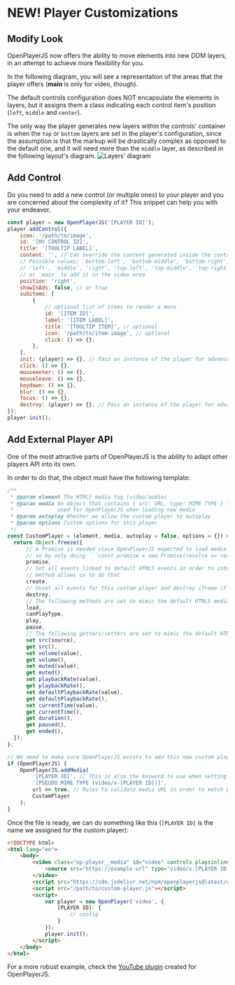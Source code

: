 # NEW! Player Customizations

## Modify Look

OpenPlayerJS now offers the ability to move elements into new DOM layers, in an attempt to achieve more flexibility for you.

In the following diagram, you will see a representation of the areas that the player offers (**main** is only for video, though).

The default controls configuration does NOT encapsulate the elements in layers, but it assigns them a class indicating each control item's position (`left`, `middle` and `center`).

The only way the player generates new layers within the controls' container is when the `top` or `bottom` layers are set in the player's configuration, since the assumption is that the markup will be drastically complex as opposed to the default one, and it will need more than the `middle` layer, as described in the following layout's diagram.
![Layers' diagram](https://user-images.githubusercontent.com/910829/96354476-24eb9800-10a5-11eb-9ebf-90abc16d6c0d.png)

## Add Control

Do you need to add a new control (or multiple ones) to your player and you are concerned about the complexity of it? This snippet can help you with your endeavor.

```javascript
const player = new OpenPlayerJS('[PLAYER ID]');
player.addControl({
    icon: '/path/to/image',
    id: '[MY CONTROL ID]',
    title: '[TOOLTIP LABEL]',
    content: '', // Can override the content generated inside the control
    // Possible values: 'bottom-left', 'bottom-middle', 'bottom-right',
    // 'left', 'middle', 'right', 'top-left', 'top-middle', 'top-right',
    // or `main` to add it in the video area
    position: 'right',
    showInAds: false, // or true
    subitems: [
        {
            // optional list of items to render a menu
            id: '[ITEM ID]',
            label: '[ITEM LABEL]',
            title: '[TOOLTIP ITEM]', // optional
            icon: '/path/to/item-image', // optional
            click: () => {},
        },
    ],
    init: (player) => {}, // Pass an instance of the player for advanced operations
    click: () => {},
    mouseenter: () => {},
    mouseleave: () => {},
    keydown: () => {},
    blur: () => {},
    focus: () => {},
    destroy: (player) => {}, // Pass an instance of the player for advanced operations
});
player.init();
```

## Add External Player API

One of the most attractive parts of OpenPlayerJS is the ability to adapt other players API into its own.

In order to do that, the object must have the following template:

````javascript
/**
 * @param element The HTML5 media tag (video/audio)
 * @param media An object that contains { src: URL, type: MIME TYPE } to match structures
 *              used for OpenPlayerJS when loading new media
 * @param autoplay Whether we allow the custom player to autoplay
 * @param options Custom options for this player
 */
const CustomPlayer = (element, media, autoplay = false, options = {}) => {
  return Object.freeze({
      // A Promise is needed since OpenPlayerJS expected to load media in an async way,
      // so by only doing ```const promise = new Promise(resolve => resolve);``` is enough
      promise,
      // Set all events linked to default HTML5 events in order to interact with custom // player; also, many of the custom players need an iframe to work, so this
      // method allows us to do that
      create,
      // Unset all events for this custom player and destroy iframe if needed
      destroy,
      // The following methods are set to mimic the default HTML5 media ones
      load,
      canPlayType,
      play,
      pause,
      // The following getters/setters are set to mimic the default HTML5 media ones
      set src(source),
      get src(),
      set volume(value),
      get volume(),
      set muted(value),
      get muted(),
      set playbackRate(value),
      get playbackRate(),
      set defaultPlaybackRate(value),
      get defaultPlaybackRate(),
      set currentTime(value),
      get currentTime(),
      get duration(),
      get paused(),
      get ended(),
  });
};

// We need to make sure OpenPlayerJS exists to add this new custom player
if (OpenPlayerJS) {
    OpenPlayerJS.addMedia(
        '[PLAYER ID]', // This is also the keyword to use when setting new options for the custom payer
        '[PSEUDO MIME TYPE (video/x-[PLAYER ID])]',
        url => true, // Rules to validate media URL in order to match pseudo MIME type
        CustomPlayer
    );
}
````

Once the file is ready, we can do something like this (`[PLAYER ID]` is the name we assigned for the custom player):

```html
<!DOCTYPE html>
<html lang="en">
    <body>
        <video class="op-player__media" id="video" controls playsinline>
            <source src="https://example-url" type="video/x-[PLAYER ID]" />
        </video>
        <script src="https://cdn.jsdelivr.net/npm/openplayerjs@latest/dist/openplayer.min.js"></script>
        <script src="/path/to/custom-player.js"></script>
        <script>
            var player = new OpenPlayer('video', {
                [PLAYER ID]: {
                    // config
                }
            });
            player.init();
        </script>
    </body>
</html>
```

For a more robust example, check the [YouTube plugin](https://github.com/openplayerjs/openplayerjs-youtube) created for OpenPlayerJS.
